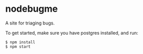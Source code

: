 # nodebugme

A site for triaging bugs.

To get started, make sure you have postgres installed, and run:

```shell
$ npm install
$ npm start
```
